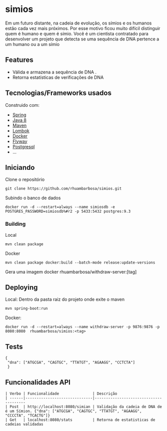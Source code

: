 # simios
Em um futuro distante, na cadeia de evolução, os símios e os humanos estão cada vez mais próximos. Por esse motivo ficou muito difícil distinguir quem é humano e quem é símio.
Você é um cientista contratado para desenvolver um projeto que detecta se uma sequência de DNA pertence a um humano ou a um símio

## Features
- Válida e armazena a sequência de DNA .
- Retorna estatísticas de verificações de DNA
## Tecnologias/Frameworks usados
Construido com:
- [Spring](https://spring.io/)
- [Java 8](https://www.oracle.com/technetwork/pt/java/javase/downloads/jdk8-downloads-2133151.html)
- [Maven](https://maven.apache.org/)
- [Lombok](https://projectlombok.org/)
- [Docker](https://docs.docker.com/install/)
- [Flyway](https://flywaydb.org/)
- [Postgresql](https://www.postgresql.org/)
- ...
## Iniciando
Clone o repositório
```shell
git clone https://github.com/rhuambarbosa/simios.git
```
Subindo o banco de dados
```shell
docker run -d --restart=always --name simiosdb -e POSTGRES_PASSWORD=simiosdb%#r2 -p 5433:5432 postgres:9.3
```
### Building
Local
```shell
mvn clean package
```
Docker
```shell
mvn clean package docker:build --batch-mode release:update-versions
```
Gera uma imagem docker rhuambarbosa/withdraw-server:[tag]
## Deploying
Local: Dentro da pasta raiz do projeto onde exite o maven
```shell
mvn spring-boot:run
```
Docker:
```shell
docker run -d --restart=always --name withdraw-server -p 9876:9876 -p 8080:8080  rhuambarbosa/simios:<tag>
```
## Tests
```shell
{
 "dna": ["ATGCGA", "CAGTGC", "TTATGT", "AGAAGG", "CCTCTA"]
 }
```
## Funcionalidades API
```shell
| Verbo | Funcionalidade               | Descrição
| ------|------------------------------|---------------------------------------
| Post  | http://localhost:8080/simian | Validação da cadeia de DNA de é um Símion. {"dna": ["ATGCGA", "CAGTGC", "TTATGT", "AGAAGG", "CCCCTA", "TCACTG"]}
| Get   | localhost:8080/stats         | Retorna de estatisticas de cadeias validadas

```